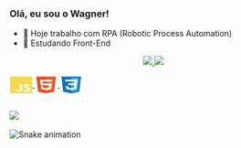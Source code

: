 ### Olá, eu sou o Wagner!

- 🔭 Hoje trabalho com RPA (Robotic Process Automation)
- 🌱 Estudando Front-End  

<div align="center">
  <a href="https://github.com/wagnernsct">
  <img height="160em" src="https://github-readme-stats.vercel.app/api?username=wagnernsct&show_icons=true&theme=tokyonight&include_all_commits=true&count_private=true"/>
  <img height="160em" src="https://github-readme-stats.vercel.app/api/top-langs/?username=wagnernsct&layout=compact&langs_count=7&theme=tokyonight"/>
</div>

<div>
<div style="display: inline_block"><br>
  <img align="center" alt="Wagner-Js" height="30" width="40" src="https://raw.githubusercontent.com/devicons/devicon/master/icons/javascript/javascript-plain.svg">
  <img align="center" alt="Wagner-Ts" height="30" width="40" src="https://raw.githubusercontent.com/devicons/devicon/master/icons/html5/html5-original.svg">
  <img align="center" alt="Wagner-CSS" height="30" width="40" src="https://raw.githubusercontent.com/devicons/devicon/master/icons/css3/css3-original.svg">
 </div>
 
 ##
 
 <div> 
  <a href="https://www.linkedin.com/in/wagnernsct/" target="_blank"><img src="https://img.shields.io/badge/-LinkedIn-%230077B5?style=for-the-badge&logo=linkedin&logoColor=white" target="_blank">
  </a>
  
 ![Snake animation](https://github.com/wagnernsct/wagnernsct/blob/output/github-contribution-grid-snake.svg)
  
</div>
